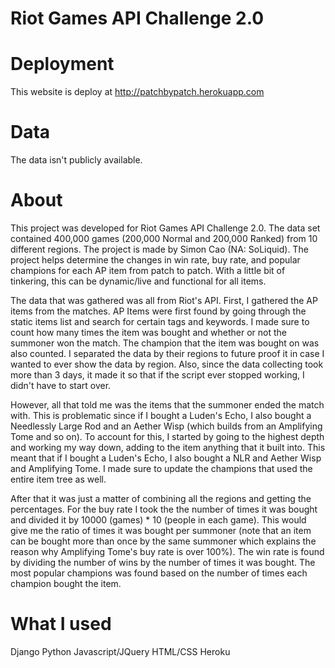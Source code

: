 # Riot Games API Challenge 2.0

# Deployment
This website is deploy at http://patchbypatch.herokuapp.com

# Data
The data isn't publicly available.

# About
This project was developed for Riot Games API Challenge 2.0. The data set contained 400,000 games (200,000 Normal and 200,000 Ranked) from 10 different regions. The project is made by Simon Cao (NA: SoLiquid). The project helps determine the changes in win rate, buy rate, and popular champions for each AP item from patch to patch. With a little bit of tinkering, this can be dynamic/live and functional for all items.

The data that was gathered was all from Riot's API. First, I gathered the AP items from the matches. AP Items were first found by going through the static items list and search for certain tags and keywords. I made sure to count how many times the item was bought and whether or not the summoner won the match. The champion that the item was bought on was also counted. I separated the data by their regions to future proof it in case I wanted to ever show the data by region. Also, since the data collecting took more than 3 days, it made it so that if the script ever stopped working, I didn't have to start over. 

However, all that told me was the items that the summoner ended the match with. This is problematic since if I bought a Luden's Echo, I also bought a Needlessly Large Rod and an Aether Wisp (which builds from an Amplifying Tome and so on). To account for this, I started by going to the highest depth and working my way down, adding to the item anything that it built into. This meant that if I bought a Luden's Echo, I also bought a NLR and Aether Wisp and Amplifying Tome. I made sure to update the champions that used the entire item tree as well. 

After that it was just a matter of combining all the regions and getting the percentages. For the buy rate I took the the number of times it was bought and divided it by 10000 (games) * 10 (people in each game). This would give me the ratio of times it was bought per summoner (note that an item can be bought more than once by the same summoner which explains the reason why Amplifying Tome's buy rate is over 100%). The win rate is found by dividing the number of wins by the number of times it was bought. The most popular champions was found based on the number of times each champion bought the item. 

# What I used
Django
Python
Javascript/JQuery
HTML/CSS
Heroku
